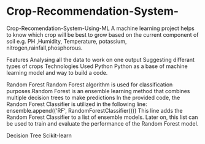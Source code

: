 # Crop-Recommendation-System-
Crop-Recomendation-System-Using-ML
A machine learning project helps to know which crop will be best to grow based on the current component of soil e.g. PH ,Humidity, Temperature, potassium, nitrogen,rainfall,phosphorous.

Features
Analysing all the data to work on one output
Suggesting differant types of crops
Technologies Used
Python Python as a base of machine learning model and way to build a code.


Random Forest Random Forest algorithm is used for classification purposes.Random Forest is an ensemble learning method that combines multiple decision trees to make predictions In the provided code, the Random Forest Classifier is utilized in the following line:
ensemble.append(('RF', RandomForestClassifier()))
This line adds the Random Forest Classifier to a list of ensemble models. Later on, this list can be used to train and evaluate the performance of the Random Forest model.


Decision Tree
Scikit-learn
